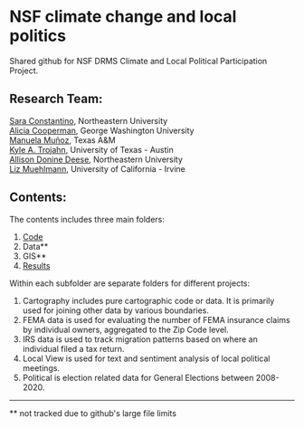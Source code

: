 # NSF climate change and local politics
Shared github for NSF DRMS Climate and Local Political Participation Project. 


## Research Team:  
[Sara Constantino](https://cssh.northeastern.edu/faculty/sara-constantino/),  Northeastern University  
[Alicia Cooperman](https://www.aliciacooperman.com/), George Washington University  
[Manuela Muñoz](https://bush.tamu.edu/pols/degrees/phd/mmunoz/), Texas A&M  
[Kyle A. Trojahn](https://kyletrojahn.com/), University of Texas - Austin  
[Allison Donine Deese](https://cssh.northeastern.edu/student/allison-donine/), Northeastern University  
[Liz Muehlmann](https://liz-muehlmann.github.io/), University of California - Irvine

## Contents:
The contents includes three main folders: 
1. [Code](/Code/)  
2. Data**
3. GIS**
4. [Results](/Results/)

Within each subfolder are separate folders for different projects:
1. Cartography includes pure cartographic code or data. It is primarily used for joining other data by various boundaries.  
2. FEMA data is used for evaluating the number of FEMA insurance claims by individual owners, aggregated to the Zip Code level.  
3. IRS data is used to track migration patterns based on where an individual filed a tax return.  
4. Local View is used for text and sentiment analysis of local political meetings.
5. Political is election related data for General Elections between 2008-2020.

____
** not tracked due to github's large file limits
